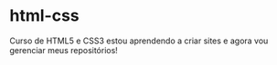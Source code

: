 # html-css
 Curso de HTML5  e CSS3
estou aprendendo a criar sites e agora vou gerenciar meus repositórios!
